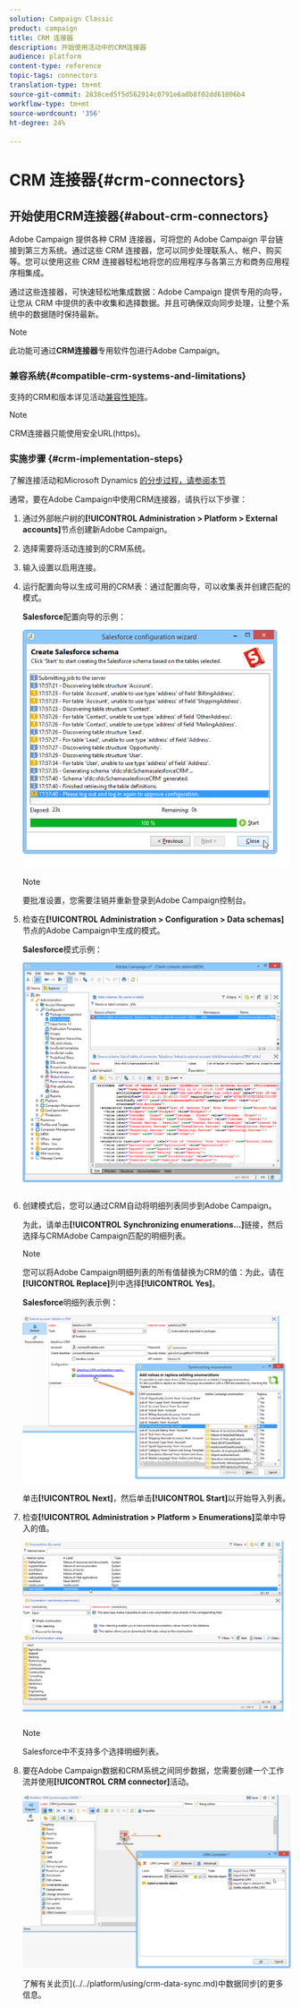 ```yaml
---
solution: Campaign Classic
product: campaign
title: CRM 连接器
description: 开始使用活动中的CRM连接器
audience: platform
content-type: reference
topic-tags: connectors
translation-type: tm+mt
source-git-commit: 2838ced5f5d562914c0791e6a0b8f02dd61006b4
workflow-type: tm+mt
source-wordcount: '356'
ht-degree: 24%

---
```



# CRM 连接器{#crm-connectors}

## 开始使用CRM连接器{#about-crm-connectors}

Adobe Campaign 提供各种 CRM 连接器，可将您的 Adobe Campaign 平台链接到第三方系统。通过这些 CRM 连接器，您可以同步处理联系人、帐户、购买等。您可以使用这些 CRM 连接器轻松地将您的应用程序与各第三方和商务应用程序相集成。

通过这些连接器，可快速轻松地集成数据：Adobe Campaign 提供专用的向导，让您从 CRM 中提供的表中收集和选择数据。并且可确保双向同步处理，让整个系统中的数据随时保持最新。

>[!NOTE]
>
>此功能可通过&#x200B;**CRM连接器**&#x200B;专用软件包进行Adobe Campaign。


### 兼容系统{#compatible-crm-systems-and-limitations}

支持的CRM和版本详见活动[兼容性矩阵](../../rn/using/compatibility-matrix.md)。

>[!NOTE]
>
>CRM连接器只能使用安全URL(https)。

### 实施步骤 {#crm-implementation-steps}

了解连接活动和Microsoft Dynamics [的分步过程，请参阅本节](../../platform/using/crm-ms-dynamics.md)

通常，要在Adobe Campaign中使用CRM连接器，请执行以下步骤：

1. 通过外部帐户树的&#x200B;**[!UICONTROL Administration > Platform > External accounts]**&#x200B;节点创建新Adobe Campaign。
1. 选择需要将活动连接到的CRM系统。
1. 输入设置以启用连接。
1. 运行配置向导以生成可用的CRM表：通过配置向导，可以收集表并创建匹配的模式。

   **Salesforce**&#x200B;配置向导的示例：

   ![](assets/crm_connectors_sfdc_launch.png)

   >[!NOTE]
   >
   >要批准设置，您需要注销并重新登录到Adobe Campaign控制台。

1. 检查在&#x200B;**[!UICONTROL Administration > Configuration > Data schemas]**&#x200B;节点的Adobe Campaign中生成的模式。

   **Salesforce**&#x200B;模式示例：

   ![](assets/crm_connectors_sfdc_table.png)

1. 创建模式后，您可以通过CRM自动将明细列表同步到Adobe Campaign。

   为此，请单击&#x200B;**[!UICONTROL Synchronizing enumerations...]**&#x200B;链接，然后选择与CRMAdobe Campaign匹配的明细列表。

   >[!NOTE]
   >
   >您可以将Adobe Campaign明细列表的所有值替换为CRM的值：为此，请在&#x200B;**[!UICONTROL Replace]**&#x200B;列中选择&#x200B;**[!UICONTROL Yes]**。

   **Salesforce**&#x200B;明细列表示例：

   ![](assets/crm_connectors_sfdc_enum.png)

   单击&#x200B;**[!UICONTROL Next]**，然后单击&#x200B;**[!UICONTROL Start]**&#x200B;以开始导入列表。

1. 检查&#x200B;**[!UICONTROL Administration > Platform > Enumerations]**&#x200B;菜单中导入的值。

   ![](assets/crm_connectors_sfdc_exe.png)

   >[!NOTE]
   >
   > Salesforce中不支持多个选择明细列表。

1. 要在Adobe Campaign数据和CRM系统之间同步数据，您需要创建一个工作流并使用&#x200B;**[!UICONTROL CRM connector]**&#x200B;活动。

   ![](assets/crm_connectors_sfdc_wf.png)

   了解有关此页](../../platform/using/crm-data-sync.md)中数据同步[的更多信息。
